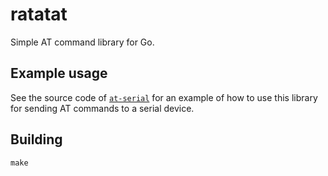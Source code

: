# ratatat

Simple AT command library for Go.

## Example usage

See the source code of [`at-serial`](tool/serial.go) for an example of how to use this library for
sending AT commands to a serial device.

## Building

```
make
```

